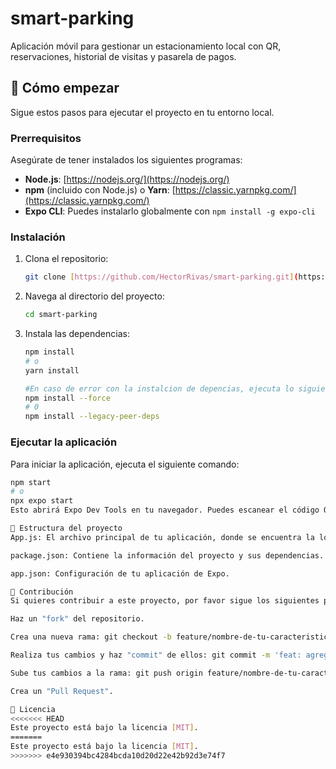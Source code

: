 # smart-parking
Aplicación móvil para gestionar un estacionamiento local con QR, reservaciones, historial de visitas y pasarela de pagos.

## 🚀 Cómo empezar

Sigue estos pasos para ejecutar el proyecto en tu entorno local.

### Prerrequisitos

Asegúrate de tener instalados los siguientes programas:

* **Node.js**: [https://nodejs.org/](https://nodejs.org/)
* **npm** (incluido con Node.js) o **Yarn**: [https://classic.yarnpkg.com/](https://classic.yarnpkg.com/)
* **Expo CLI**: Puedes instalarlo globalmente con `npm install -g expo-cli`

### Instalación

1.  Clona el repositorio:

    ```bash
    git clone [https://github.com/HectorRivas/smart-parking.git](https://github.com/HectorRivas/smart-parking.git)
    ```

2.  Navega al directorio del proyecto:

    ```bash
    cd smart-parking
    ```

3.  Instala las dependencias:

    ```bash
    npm install
    # o
    yarn install

    #En caso de error con la instalcion de depencias, ejecuta lo siguiente
    npm install --force 
    # 0
    npm install --legacy-peer-deps
    ```

### Ejecutar la aplicación

Para iniciar la aplicación, ejecuta el siguiente comando:

```bash
npm start
# o
npx expo start
Esto abrirá Expo Dev Tools en tu navegador. Puedes escanear el código QR con la aplicación Expo Go en tu teléfono para ver la aplicación o usar un emulador/simulador.

📁 Estructura del proyecto
App.js: El archivo principal de tu aplicación, donde se encuentra la lógica de la UI.

package.json: Contiene la información del proyecto y sus dependencias.

app.json: Configuración de tu aplicación de Expo.

🤝 Contribución
Si quieres contribuir a este proyecto, por favor sigue los siguientes pasos:

Haz un "fork" del repositorio.

Crea una nueva rama: git checkout -b feature/nombre-de-tu-caracteristica

Realiza tus cambios y haz "commit" de ellos: git commit -m 'feat: agrega una nueva característica'

Sube tus cambios a la rama: git push origin feature/nombre-de-tu-caracteristica

Crea un "Pull Request".

📜 Licencia
<<<<<<< HEAD
Este proyecto está bajo la licencia [MIT].
=======
Este proyecto está bajo la licencia [MIT].
>>>>>>> e4e930394bc4284bcda10d20d22e42b92d3e74f7
